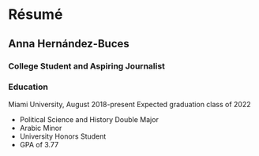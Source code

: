 # Résumé
## Anna Hernández-Buces
### College Student and Aspiring Journalist
### Education
Miami University, August 2018-present
Expected graduation class of 2022
- Political Science and History Double Major
- Arabic Minor
- University Honors Student
- GPA of 3.77
